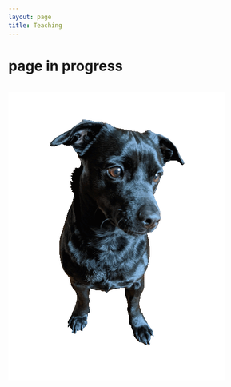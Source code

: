 ```yaml
---
layout: page
title: Teaching
---
```


<div class="text-center">
  <h1>page in progress</h1>
  <br/>

  <img src="/assets/img/orion_my_dog_gif.gif" alt="my dog" />
</div>
